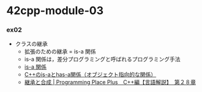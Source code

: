 # 42cpp-module-03

### ex02
- クラスの継承
    - 拡張のための継承 = is-a 関係
    - is-a 関係は，差分プログラミングと呼ばれるプログラミング手法
    - [is-a 関係](https://programming-place.net/ppp/contents/cpp/language/026.html#is_a)
    - [C++のis-aとhas-a関係（オブジェクト指向的な関係）](https://www.zealseeds.com/Lang/LangCpp/cpp/objectOrientation/RelationOfIs-aOrHas-a/index.html)
    - [継承と合成 | Programming Place Plus　C++編【言語解説】　第２８章](https://programming-place.net/ppp/contents/cpp/language/028.html)
